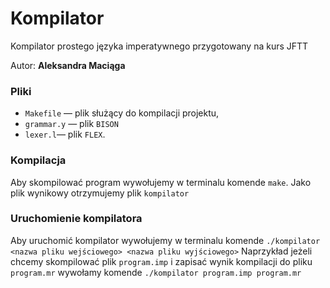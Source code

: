 # Kompilator

Kompilator prostego języka imperatywnego przygotowany na kurs JFTT

Autor: **Aleksandra Maciąga**

### Pliki

- `Makefile` — plik służący do kompilacji projektu,
- `grammar.y` — plik `BISON`
- `lexer.l`— plik `FLEX`.

### Kompilacja

Aby skompilować program wywołujemy w terminalu komende `make`.
Jako plik wynikowy otrzymujemy plik `kompilator`

### Uruchomienie kompilatora

Aby uruchomić kompilator wywołujemy w terminalu komende
`./kompilator <nazwa pliku wejściowego> <nazwa pliku wyjściowego>`
Naprzykład jeżeli chcemy skompilować plik `program.imp` i zapisać
wynik kompilacji do pliku `program.mr` wywołamy komende
`./kompilator program.imp program.mr`
